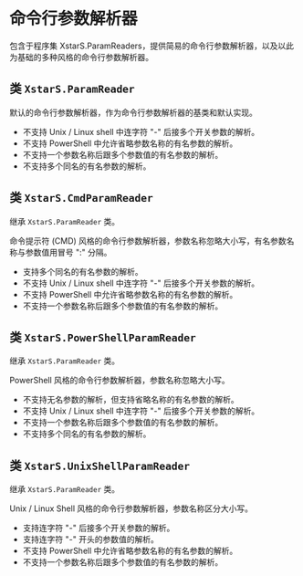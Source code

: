 ﻿# 命令行参数解析器

包含于程序集 XstarS.ParamReaders，提供简易的命令行参数解析器，以及以此为基础的多种风格的命令行参数解析器。

## 类 `XstarS.ParamReader`

默认的命令行参数解析器，作为命令行参数解析器的基类和默认实现。

* 不支持 Unix / Linux shell 中连字符 "-" 后接多个开关参数的解析。
* 不支持 PowerShell 中允许省略参数名称的有名参数的解析。
* 不支持一个参数名称后跟多个参数值的有名参数的解析。
* 不支持多个同名的有名参数的解析。

## 类 `XstarS.CmdParamReader`

继承 `XstarS.ParamReader` 类。

命令提示符 (CMD) 风格的命令行参数解析器，参数名称忽略大小写，有名参数名称与参数值用冒号 ":" 分隔。

* 支持多个同名的有名参数的解析。
* 不支持 Unix / Linux shell 中连字符 "-" 后接多个开关参数的解析。
* 不支持 PowerShell 中允许省略参数名称的有名参数的解析。
* 不支持一个参数名称后跟多个参数值的有名参数的解析。

## 类 `XstarS.PowerShellParamReader`

继承 `XstarS.ParamReader` 类。

PowerShell 风格的命令行参数解析器，参数名称忽略大小写。

* 不支持无名参数的解析，但支持省略名称的有名参数的解析。
* 不支持 Unix / Linux shell 中连字符 "-" 后接多个开关参数的解析。
* 不支持一个参数名称后跟多个参数值的有名参数的解析。
* 不支持多个同名的有名参数的解析。

## 类 `XstarS.UnixShellParamReader`

继承 `XstarS.ParamReader` 类。

Unix / Linux Shell 风格的命令行参数解析器，参数名称区分大小写。

* 支持连字符 "-" 后接多个开关参数的解析。
* 支持连字符 "-" 开头的参数值的解析。
* 不支持 PowerShell 中允许省略参数名称的有名参数的解析。
* 不支持一个参数名称后跟多个参数值的有名参数的解析。
